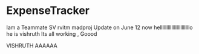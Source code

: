 # ExpenseTracker
Iam a Teammate
SV
rvitm
madproj
Update on June 12 now 
helllllllllllllllllllllllo
he is vishruth 
Its all working , Goood


VISHRUTH AAAAAA